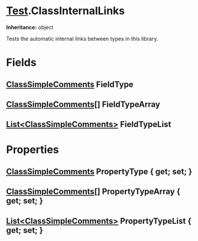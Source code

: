# [Test](TableOfContents.Test.md).ClassInternalLinks

**Inheritance:** object  

Tests the automatic internal links between types in this library.  

# Fields

## [ClassSimpleComments](Test.ClassSimpleComments.md) FieldType

## [ClassSimpleComments[]](Test.ClassSimpleComments.md) FieldTypeArray

## [List&lt;ClassSimpleComments&gt;](https://docs.microsoft.com/en-us/dotnet/api/system.collections.generic.list-1) FieldTypeList

# Properties

## [ClassSimpleComments](Test.ClassSimpleComments.md) PropertyType { get; set; }

## [ClassSimpleComments[]](Test.ClassSimpleComments.md) PropertyTypeArray { get; set; }

## [List&lt;ClassSimpleComments&gt;](https://docs.microsoft.com/en-us/dotnet/api/system.collections.generic.list-1) PropertyTypeList { get; set; }

